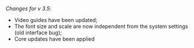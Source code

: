 _Changes for v 3.5_:
- Video guides have been updated;
- The font size and scale are now independent from the system settings (old interface bug);
- Core updates have been applied
